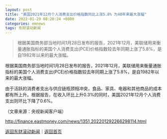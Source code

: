 ```yaml
---
layout: post
title: "美国2021年12月个人消费支出价格指数同比上涨5.8% 为40年来最大涨幅"
date: 2022-01-29 08:20:24 +0800
categories: emnews
tags: 东财滚动新闻
---
```

> 根据美国商务部当地时间1月28日发布的报告，2021年12月，美联储用来衡量通胀指标的美国个人消费支出(PCE)价格指数较去年同期上涨了5.8%，是自1982年以来的最大涨幅。

<p>根据美国商务部当地时间1月28日发布的报告，2021年12月，美联储用来衡量通胀指标的美国个人消费支出(PCE)价格指数较去年同期上涨了5.8%，是自1982年以来的最大涨幅。</p><p>由于活跃的消费者支出与供应链瓶颈相冲突，食品、家具、电器和其他商品的成本都有所上升。根据报告，在收入环比上升0.3%的同时，美国2021年12月个人消费支出则环比下降了0.6%。</p><p class="em_media">（文章来源：央视新闻客户端）</p>

<http://finance.eastmoney.com/news/1351,202201292266298114.html>

[返回东财滚动新闻](//finews.withounder.com/emnews/)｜[返回首页](//finews.withounder.com/)
